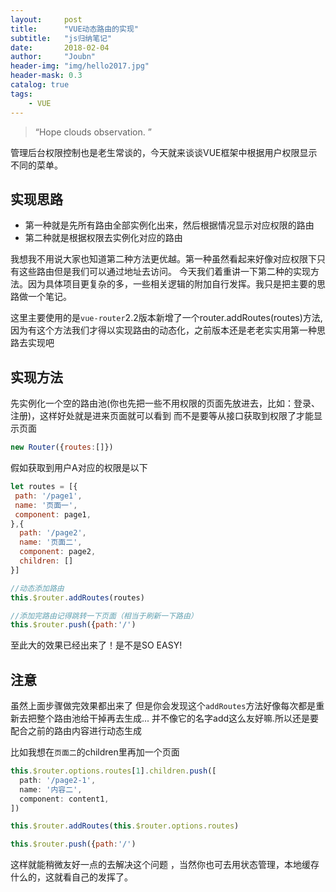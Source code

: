 ```yaml
---
layout:     post
title:      "VUE动态路由的实现"
subtitle:   "js归纳笔记"
date:       2018-02-04
author:     "Joubn"
header-img: "img/hello2017.jpg"
header-mask: 0.3
catalog: true
tags:
    - VUE
---
```


> “Hope clouds observation. ”

管理后台权限控制也是老生常谈的，今天就来谈谈VUE框架中根据用户权限显示不同的菜单。


## 实现思路

- 第一种就是先所有路由全部实例化出来，然后根据情况显示对应权限的路由
- 第二种就是根据权限去实例化对应的路由

我想我不用说大家也知道第二种方法更优越。第一种虽然看起来好像对应权限下只有这些路由但是我们可以通过地址去访问。
今天我们着重讲一下第二种的实现方法。因为具体项目更复杂的多，一些相关逻辑的附加自行发挥。我只是把主要的思路做一个笔记。

这里主要使用的是`vue-router`2.2版本新增了一个router.addRoutes(routes)方法,因为有这个方法我们才得以实现路由的动态化，之前版本还是老老实实用第一种思路去实现吧

## 实现方法
先实例化一个空的路由池(你也先把一些不用权限的页面先放进去，比如：登录、注册)，这样好处就是进来页面就可以看到 而不是要等从接口获取到权限了才能显示页面

```js
new Router({routes:[]})
```
假如获取到用户A对应的权限是以下
```js
let routes = [{
 path: '/page1',
 name: '页面一',
 component: page1,
},{
  path: '/page2',
  name: '页面二',
  component: page2,
  children: []
}]

//动态添加路由
this.$router.addRoutes(routes)

//添加完路由记得跳转一下页面（相当于刷新一下路由）
this.$router.push({path:'/')

```
至此大的效果已经出来了！是不是SO EASY!

## 注意

虽然上面步骤做完效果都出来了  但是你会发现这个`addRoutes`方法好像每次都是重新去把整个路由池给干掉再去生成...
并不像它的名字add这么友好嘛.所以还是要配合之前的路由内容进行动态生成

比如我想在`页面二`的children里再加一个页面

```js
this.$router.options.routes[1].children.push([
  path: '/page2-1',
  name: '内容二',
  component: content1,
])

this.$router.addRoutes(this.$router.options.routes)

this.$router.push({path:'/')
```

这样就能稍微友好一点的去解决这个问题 ，当然你也可去用状态管理，本地缓存什么的，这就看自己的发挥了。








